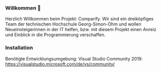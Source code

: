 ### Willkommen 👋
Herzlich Willkommen beim Projekt: Comparify.
Wir sind ein dreiköpfiges Team der technischen Hochschule Georg-Simon-Ohm und wollen Neueinsteigerinnen in der IT helfen, bzw. mit diesem Projekt einen Anreiz und Einblick in die Programmierung verschaffen.

### Installation
Benötigte Entwicklungsumgebung:
Visual Studio Community 2019: https://visualstudio.microsoft.com/de/vs/community/
